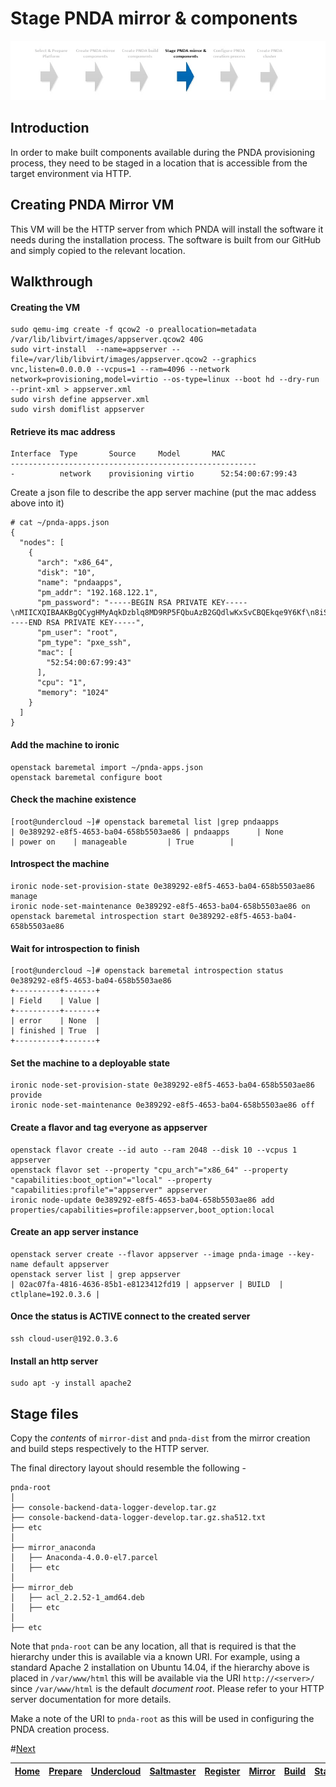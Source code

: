 # Stage PNDA mirror & components

![](../images/breadcrumbs-stage.jpg)

## Introduction

In order to make built components available during the PNDA provisioning process, they need to be staged in a location that is accessible from the target environment via HTTP. 

## Creating PNDA Mirror VM

This VM will be the HTTP server from which PNDA will install the software it needs during the installation process. The software is built from our GitHub and simply copied to the relevant location.

## Walkthrough

#### Creating the VM

```
sudo qemu-img create -f qcow2 -o preallocation=metadata /var/lib/libvirt/images/appserver.qcow2 40G
sudo virt-install  --name=appserver --file=/var/lib/libvirt/images/appserver.qcow2 --graphics vnc,listen=0.0.0.0 --vcpus=1 --ram=4096 --network network=provisioning,model=virtio --os-type=linux --boot hd --dry-run --print-xml > appserver.xml
sudo virsh define appserver.xml
sudo virsh domiflist appserver
```
#### Retrieve its mac address
```
Interface  Type       Source     Model       MAC
-------------------------------------------------------
-          network    provisioning virtio      52:54:00:67:99:43
```
Create a json file to describe the app server machine (put the mac addess above into it)
```
# cat ~/pnda-apps.json 
{
  "nodes": [
    {
      "arch": "x86_64",
      "disk": "10",
      "name": "pndaapps",
      "pm_addr": "192.168.122.1",
      "pm_password": "-----BEGIN RSA PRIVATE KEY-----\nMIICXQIBAAKBgQCygHMyAqkDzblq8MD9RP5FQbuAzB2GQdlwKxSvCBQEkqe9Y6Kf\n8iSQCfiuKB8uoAAHMQCZ6tu8QRbxmy71OhtvZU8cc8x9w2Nzcn5M+JVyMKhBRGZd\n7YUjCpqDeVasDjAzFf286BeZSeiPE7DEjAAfo957zrEMJJyoKJDSQeoI+QIDAQAB\nAoGBAIS69u2NBNiLNQDMHPU3REuDYUWYgau/c0vw/ORaAWiVFJ3DZL3CdGWWxI/b\nzbQBzYOLcIMDHHmTfNgTKIu4tYSUQaW7lwBTkjZSG80nVapatLT/RwJlmUQSyU8w\ndgAUml+Nq0iF+/FRAHRa6UvUpLY1ZfDrEsoQvqcnX/ghx8uxAkEA69pR8A1fAwY9\nuqyvpx6QTs8DhsIbGHfdk3o7ZFiKxrQ2k6R1MB5fIV5RrdfADuuGT4J0jruSELRD\nUvb6oD0dBwJBAMG/9vit7pjuOxh86lsi8rDJ1x0qi65DifIw+ffB7NwC84lUxZmm\nRaBeACYLPrSCddlD5LMG6V1NUb54adR8Kf8CQD0ag83weOQcstNxN9TRO0vfoCdC\nlKiDLXmu2kJGGjYerGEV43KC+9x2Ri0Gz3BOHq7sumvcNpxzR1nwOMBY9PMCQFDf\nrFuJXrr/VjOWkMyR/fPFjMFj7QJEtuQdhXnhvNjpcna0p/bG7PFPy4gV0YrPmhmi\nuWfxTp/fkmuLH8HOQkkCQQDYFxfYHDNf/I65lN5bocawrCxEJ6h4s/cbs3lzxX/z\nC56t9ikNEWmfQle8BOj5fbRi6r44YFXanZX+qEGe2RZd\n-----END RSA PRIVATE KEY-----",
      "pm_user": "root",
      "pm_type": "pxe_ssh",
      "mac": [
        "52:54:00:67:99:43"
      ],
      "cpu": "1",
      "memory": "1024"
    }
  ]
}
```
#### Add the machine to ironic
```
openstack baremetal import ~/pnda-apps.json
openstack baremetal configure boot
```
#### Check the machine existence
```
[root@undercloud ~]# openstack baremetal list |grep pndaapps
| 0e389292-e8f5-4653-ba04-658b5503ae86 | pndaapps      | None          | power on    | manageable         | True        |
```
#### Introspect the machine
```
ironic node-set-provision-state 0e389292-e8f5-4653-ba04-658b5503ae86 manage
ironic node-set-maintenance 0e389292-e8f5-4653-ba04-658b5503ae86 on
openstack baremetal introspection start 0e389292-e8f5-4653-ba04-658b5503ae86
```
#### Wait for introspection to finish
```
[root@undercloud ~]# openstack baremetal introspection status 0e389292-e8f5-4653-ba04-658b5503ae86
+----------+-------+
| Field    | Value |
+----------+-------+
| error    | None  |
| finished | True  |
+----------+-------+
```
#### Set the machine to a deployable state
```
ironic node-set-provision-state 0e389292-e8f5-4653-ba04-658b5503ae86 provide
ironic node-set-maintenance 0e389292-e8f5-4653-ba04-658b5503ae86 off
```
#### Create a flavor and tag everyone as appserver
```
openstack flavor create --id auto --ram 2048 --disk 10 --vcpus 1 appserver
openstack flavor set --property "cpu_arch"="x86_64" --property "capabilities:boot_option"="local" --property "capabilities:profile"="appserver" appserver
ironic node-update 0e389292-e8f5-4653-ba04-658b5503ae86 add properties/capabilities=profile:appserver,boot_option:local
```
#### Create an app server instance
```
openstack server create --flavor appserver --image pnda-image --key-name default appserver
openstack server list | grep appserver
| 02ac07fa-4816-4636-85b1-e8123412fd19 | appserver | BUILD  | ctlplane=192.0.3.6 |
```
#### Once the status is ACTIVE connect to the created server
```
ssh cloud-user@192.0.3.6
```
#### Install an http server
```
sudo apt -y install apache2
```

## Stage files

Copy the *contents* of ```mirror-dist``` and ```pnda-dist``` from the mirror creation and build steps respectively to the HTTP server.

The final directory layout should resemble the following -

```
pnda-root
│
├── console-backend-data-logger-develop.tar.gz
├── console-backend-data-logger-develop.tar.gz.sha512.txt
├── etc
│
├── mirror_anaconda
│   ├── Anaconda-4.0.0-el7.parcel
│   ├── etc
│
├── mirror_deb
│   ├── acl_2.2.52-1_amd64.deb
│   ├── etc
│
├── etc
```

Note that ```pnda-root``` can be any location, all that is required is that the hierarchy under this is available via a known URI. For example, using a standard Apache 2 installation on Ubuntu 14.04, if the hierarchy above is placed in ```/var/www/html``` this will be available via the URI ```http://<server>/``` since ```/var/www/html``` is the default *document root*. Please refer to your HTTP server documentation for more details.

Make a note of the URI to ```pnda-root``` as this will be used in configuring the PNDA creation process.

#[Next](CONFIGURE.md)

| [Home](../OVERVIEW.md) | [Prepare](PREPARE.md) | [Undercloud](UNDERCLOUD.md) | [Saltmaster](SALTMASTER.md) | [Register](REGISTER.md) | [Mirror](MIRROR.md) | [Build](BUILD.md) | [Stage](STAGE.md) | [Configure](CONFIGURE.md) | [Create](CREATE.md) | 
| --- | --- | --- | --- | --- | --- | --- | --- | --- | --- |
